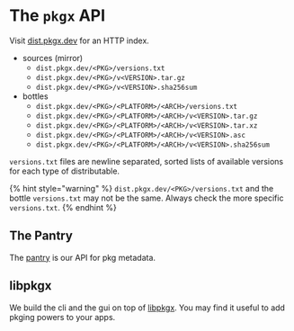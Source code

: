 # The `pkgx` API

Visit [dist.pkgx.dev](https://dist.pkgx.dev) for an HTTP index.

* sources (mirror)
  * `dist.pkgx.dev/<PKG>/versions.txt`
  * `dist.pkgx.dev/<PKG>/v<VERSION>.tar.gz`
  * `dist.pkgx.dev/<PKG>/v<VERSION>.sha256sum`
* bottles
  * `dist.pkgx.dev/<PKG>/<PLATFORM>/<ARCH>/versions.txt`
  * `dist.pkgx.dev/<PKG>/<PLATFORM>/<ARCH>/v<VERSION>.tar.gz`
  * `dist.pkgx.dev/<PKG>/<PLATFORM>/<ARCH>/v<VERSION>.tar.xz`
  * `dist.pkgx.dev/<PKG>/<PLATFORM>/<ARCH>/v<VERSION>.asc`
  * `dist.pkgx.dev/<PKG>/<PLATFORM>/<ARCH>/v<VERSION>.sha256sum`

`versions.txt` files are newline separated, sorted lists of available versions
for each type of distributable.

{% hint style="warning" %}
`dist.pkgx.dev/<PKG>/versions.txt` and the bottle `versions.txt` may not be
the same. Always check the more specific `versions.txt`.
{% endhint %}


## The Pantry

The [pantry] is our API for pkg metadata.


## libpkgx

We build the cli and the gui on top of [libpkgx]. You may find it useful to
add pkging powers to your apps.

[pantry]: https://github.com/pkgxdev/pantry
[libpkgx]: https://github.com/pkgxdev/lib

